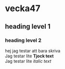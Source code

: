 <h1> vecka47</h1>
<h2>heading level 1 </h2>
<h3> heading level 2 </h3>  
<p>hej jag testar att bara skriva <br>  
Jag testar lite <strong>Tjock text</strong><br>  
Jag testar lite <em>italic text</em></p>  
